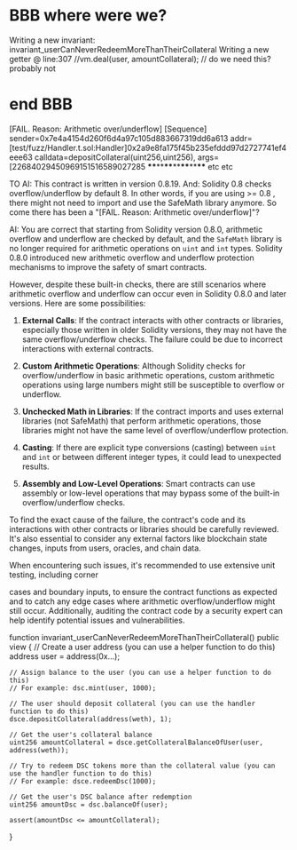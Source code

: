 # BBB where were we?

Writing a new invariant: invariant_userCanNeverRedeemMoreThanTheirCollateral
Writing a new getter @ line:307
//vm.deal(user, amountCollateral); // do we need this? probably not

# end BBB

[FAIL. Reason: Arithmetic over/underflow]
[Sequence]
sender=0x7e4a4154d260f6d4a97c105d883667319dd6a613 addr=[test/fuzz/Handler.t.sol:Handler]0x2a9e8fa175f45b235efddd97d2727741ef4eee63 calldata=depositCollateral(uint256,uint256), args=[22684029450969151516589027285 **\*\***\*\***\*\***\*\***\*\***\*\***\*\*** etc etc

TO AI: This contract is written in version 0.8.19. And: Solidity 0.8 checks overflow/underflow by default 8. In other words, if you are using >= 0.8 , there might not need to import and use the SafeMath library anymore. So come there has been a "[FAIL. Reason: Arithmetic over/underflow]"?

AI: You are correct that starting from Solidity version 0.8.0, arithmetic overflow and underflow are checked by default, and the `SafeMath` library is no longer required for arithmetic operations on `uint` and `int` types. Solidity 0.8.0 introduced new arithmetic overflow and underflow protection mechanisms to improve the safety of smart contracts.

However, despite these built-in checks, there are still scenarios where arithmetic overflow and underflow can occur even in Solidity 0.8.0 and later versions. Here are some possibilities:

1. **External Calls**: If the contract interacts with other contracts or libraries, especially those written in older Solidity versions, they may not have the same overflow/underflow checks. The failure could be due to incorrect interactions with external contracts.

2. **Custom Arithmetic Operations**: Although Solidity checks for overflow/underflow in basic arithmetic operations, custom arithmetic operations using large numbers might still be susceptible to overflow or underflow.

3. **Unchecked Math in Libraries**: If the contract imports and uses external libraries (not SafeMath) that perform arithmetic operations, those libraries might not have the same level of overflow/underflow protection.

4. **Casting**: If there are explicit type conversions (casting) between `uint` and `int` or between different integer types, it could lead to unexpected results.

5. **Assembly and Low-Level Operations**: Smart contracts can use assembly or low-level operations that may bypass some of the built-in overflow/underflow checks.

To find the exact cause of the failure, the contract's code and its interactions with other contracts or libraries should be carefully reviewed. It's also essential to consider any external factors like blockchain state changes, inputs from users, oracles, and chain data.

When encountering such issues, it's recommended to use extensive unit testing, including corner

cases and boundary inputs, to ensure the contract functions as expected and to catch any edge cases where arithmetic overflow/underflow might still occur. Additionally, auditing the contract code by a security expert can help identify potential issues and vulnerabilities.

function invariant_userCanNeverRedeemMoreThanTheirCollateral() public view {
// Create a user address (you can use a helper function to do this)
address user = address(0x...);

    // Assign balance to the user (you can use a helper function to do this)
    // For example: dsc.mint(user, 1000);

    // The user should deposit collateral (you can use the handler function to do this)
    dsce.depositCollateral(address(weth), 1);

    // Get the user's collateral balance
    uint256 amountCollateral = dsce.getCollateralBalanceOfUser(user, address(weth));

    // Try to redeem DSC tokens more than the collateral value (you can use the handler function to do this)
    // For example: dsce.redeemDsc(1000);

    // Get the user's DSC balance after redemption
    uint256 amountDsc = dsc.balanceOf(user);

    assert(amountDsc <= amountCollateral);

}
